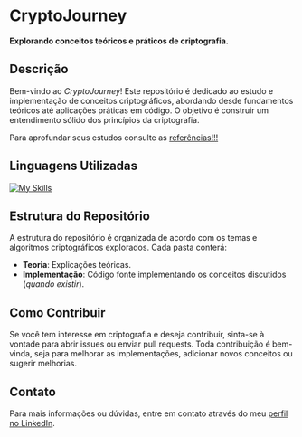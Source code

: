 # CryptoJourney

**Explorando conceitos teóricos e práticos de criptografia.**

## Descrição

Bem-vindo ao _CryptoJourney_! Este repositório é dedicado ao estudo e implementação de conceitos criptográficos, abordando desde fundamentos teóricos até aplicações práticas em código. O objetivo é construir um entendimento sólido dos princípios da criptografia.

Para aprofundar seus estudos consulte as [referências!!!](referencias.md)

## Linguagens Utilizadas

[![My Skills](https://skillicons.dev/icons?i=java,py)](https://skillicons.dev)

## Estrutura do Repositório

A estrutura do repositório é organizada de acordo com os temas e algoritmos criptográficos explorados. Cada pasta conterá:

- **Teoria**: Explicações teóricas.
- **Implementação**: Código fonte implementando os conceitos discutidos (_quando existir_).

## Como Contribuir

Se você tem interesse em criptografia e deseja contribuir, sinta-se à vontade para abrir issues ou enviar pull requests. Toda contribuição é bem-vinda, seja para melhorar as implementações, adicionar novos conceitos ou sugerir melhorias.

## Contato

Para mais informações ou dúvidas, entre em contato através do meu [perfil no LinkedIn](https://www.linkedin.com/in/brjoaof/).

